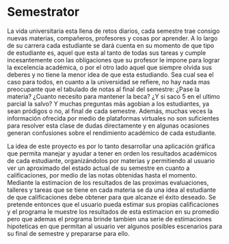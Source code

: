 Semestrator
===========

La vida universitaria esta llena de retos diarios, cada semestre trae consigo nuevas materias, compañeros, profesores y cosas por aprender. A lo largo de su carrera cada estudiante se dará cuenta en su momento de que tipo de estudiante es, aquel que esta al tanto de todas sus tareas y cumple incesantemente con las obligaciones que su profesor le impone para lograr la excelencia académica, o por el otro lado aquel que siempre olvida sus deberes y no tiene la menor idea de que esta estudiando. Sea cual sea el caso para todos, en cuanto a la universidad se refiere, no hay nada mas preocupante que el tabulado de notas al final del semestre: ¿Pase la materia? ¿Cuanto necesito para mantener la beca? ¿Y si saco 5 en el ultimo parcial la salvo? Y muchas preguntas más agobian a los estudiantes, ya sean pródigos o no, al final de cada semestre. Además, muchas veces la información ofrecida por medio de plataformas virtuales no son suficientes para resolver esta clase de dudas directamente y en algunas ocasiones generan confusiones sobre el rendimiento académico de cada estudiante.

La idea de este proyecto es por lo tanto desarrollar una aplicación gráfica que permita manejar y ayudar a tener en orden los resultados académicos de cada estudiante, organizándolos por materias y permitiendo al usuario ver un aproximado del estado actual de su semestre en cuanto a calificaciones, por medio de las notas obtenidas hasta el momento. Mediante la estimacion de los resultados de las proximas evaluaciones, talleres y tareas que se tiene en cada materia se da una idea al estudiante de que calificaciones debe obtener para que alcanze el éxito deseado. Se pretende entonces que el usuario pueda estimar sus propias calificaciones y el programa le muestre los resultados de esta estimacion en su promedio pero que ademas el programa brinde tambien una serie de estimaciones hipoteticas en que permitan al usuario ver algunos posibles escenarios para su final de semestre y prepararse para ello.


